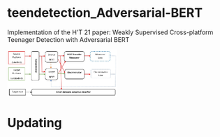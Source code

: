 # teendetection_Adversarial-BERT
Implementation of the H'T 21 paper: Weakly Supervised Cross-platform Teenager Detection with Adversarial BERT
<div align="left">
<img src=architecture.jpg  width=50% />
</div>

# Updating
